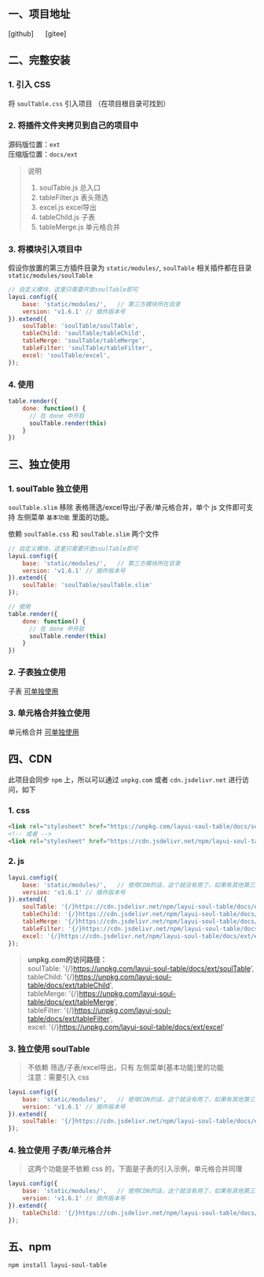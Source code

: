 ## 一、项目地址
<el-link href="https://github.com/yelog/layui-soul-table" type="primary" target="_blank">[github]</el-link>      <el-link href="https://gitee.com/saodiyang/layui-soul-table" type="primary" style="margin-left: 20px;" target="_blank">[gitee]</el-link>

## 二、完整安装
### 1. 引入 CSS 
将 `soulTable.css` 引入项目 （在项目根目录可找到）

### 2. 将插件文件夹拷贝到自己的项目中
源码版位置：`ext`  
压缩版位置：`docs/ext`
> 说明
>1. soulTable.js     总入口  
>2. tableFilter.js  表头筛选   
>3. excel.js        excel导出    
>4. tableChild.js  子表  
>5. tableMerge.js  单元格合并  

### 3. 将模块引入项目中
假设你放置的第三方插件目录为 `static/modules/`,
`soulTable` 相关插件都在目录 `static/modules/soulTable`
```js
// 自定义模块，这里只需要开放soulTable即可
layui.config({
    base: 'static/modules/',   // 第三方模块所在目录
    version: 'v1.6.1' // 插件版本号
}).extend({                         
    soulTable: 'soulTable/soulTable',
    tableChild: 'soulTable/tableChild',
    tableMerge: 'soulTable/tableMerge',
    tableFilter: 'soulTable/tableFilter',
    excel: 'soulTable/excel',
});
```

### 4. 使用
```js
table.render({
    done: function() {
      // 在 done 中开启
      soulTable.render(this)
    }
})
```
## 三、独立使用
### 1. soulTable 独立使用
`soulTable.slim` 移除 表格筛选/excel导出/子表/单元格合并，单个 js 文件即可支持 左侧菜单 `基本功能` 里面的功能。

依赖 `soulTable.css` 和 `soulTable.slim` 两个文件
```js
// 自定义模块，这里只需要开放soulTable即可
layui.config({
    base: 'static/modules/',   // 第三方模块所在目录
    version: 'v1.6.1' // 插件版本号
}).extend({                         
    soulTable: 'soulTable/soulTable.slim'
});

// 使用
table.render({
    done: function() {
      // 在 done 中开启
      soulTable.render(this)
    }
})
```
### 2. 子表独立使用
子表 [可单独使用](#/zh-CN/component/child/alone) 

### 3. 单元格合并独立使用
单元格合并 [可单独使用](#/zh-CN/component/merge/alone)  

## 四、CDN
此项目会同步 `npm` 上，所以可以通过 `unpkg.com` 或者 `cdn.jsdelivr.net` 进行访问，如下
### 1. css
```html
<link rel="stylesheet" href="https://unpkg.com/layui-soul-table/docs/soulTable.css" media="all"/>
<!-- 或者 -->
<link rel="stylesheet" href="https://cdn.jsdelivr.net/npm/layui-soul-table/docs/soulTable.css" media="all"/>
```
### 2. js
```js
layui.config({
    base: 'static/modules/',   // 使用CDN的话，这个就没有用了，如果有其他第三方的的插件，则配置其地址
    version: 'v1.6.1' // 插件版本号
}).extend({                         
    soulTable: '{/}https://cdn.jsdelivr.net/npm/layui-soul-table/docs/ext/soulTable',
    tableChild: '{/}https://cdn.jsdelivr.net/npm/layui-soul-table/docs/ext/tableChild',
    tableMerge: '{/}https://cdn.jsdelivr.net/npm/layui-soul-table/docs/ext/tableMerge',
    tableFilter: '{/}https://cdn.jsdelivr.net/npm/layui-soul-table/docs/ext/tableFilter',
    excel: '{/}https://cdn.jsdelivr.net/npm/layui-soul-table/docs/ext/excel'
});
```
>**unpkg.com的访问路径：**  
>soulTable: '{/}https://unpkg.com/layui-soul-table/docs/ext/soulTable',  
tableChild: '{/}https://unpkg.com/layui-soul-table/docs/ext/tableChild',  
tableMerge: '{/}https://unpkg.com/layui-soul-table/docs/ext/tableMerge',  
tableFilter: '{/}https://unpkg.com/layui-soul-table/docs/ext/tableFilter',  
excel: '{/}https://unpkg.com/layui-soul-table/docs/ext/excel'  

### 3. 独立使用 soulTable
>不依赖 筛选/子表/excel导出，只有 左侧菜单[基本功能]里的功能  
注意：需要引入 css

```js
layui.config({
    base: 'static/modules/',   // 使用CDN的话，这个就没有用了，如果有其他第三方的的插件，则配置其地址
    version: 'v1.6.1' // 插件版本号
}).extend({                         
    soulTable: '{/}https://cdn.jsdelivr.net/npm/layui-soul-table/docs/ext/soulTable.slim'
});
```
### 4. 独立使用 子表/单元格合并
> 这两个功能是不依赖 css 的，下面是子表的引入示例，单元格合并同理
```js
layui.config({
    base: 'static/modules/',   // 使用CDN的话，这个就没有用了，如果有其他第三方的的插件，则配置其地址
    version: 'v1.6.1' // 插件版本号
}).extend({                         
    tableChild: '{/}https://cdn.jsdelivr.net/npm/layui-soul-table/docs/ext/tableChild',
});

```
## 五、npm
```shell
npm install layui-soul-table
```
